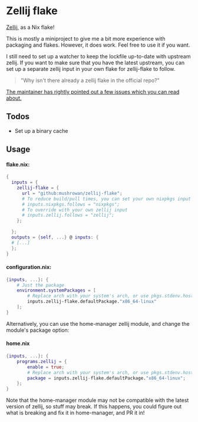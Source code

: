 # Zellij flake

[Zellij](https://github.com/zellij-org/zellij/), as a Nix flake!

This is mostly a miniproject to give me a bit more experience with packaging and
flakes. However, it does work. Feel free to use it if you want.

I still need to set up a watcher to keep the lockfile up-to-date with upstream
zellij. If you want to make sure that you have the latest upstream, you can set
up a separate zellij input in your own flake for zellij-flake to follow.

> "Why isn't there already a zellij flake in the official repo?"

[The maintainer has rightly pointed out a few issues which you can read about.](https://github.com/zellij-org/zellij/issues/2008)

## Todos

- Set up a binary cache

## Usage

#### flake.nix:

```nix
{
  inputs = {
    zellij-flake = {
      url = "github:mushrowan/zellij-flake";
      # To reduce build/pull times, you can set your own nixpkgs input
      # inputs.nixpkgs.follows = "nixpkgs";
      # To override with your own zellij input
      # inputs.zellij.follows = "zellij";
    };
    
  };
  outputs = {self, ...} @ inputs: {
  # [...]
  };
}
```

#### configuration.nix:

```nix
{inputs, ...}: {
    # Just the package
    environment.systemPackages = [
        # Replace arch with your system's arch, or use pkgs.stdenv.hostPlatform.system
        inputs.zellij-flake.defaultPackage."x86_64-linux"
    ];
}
```

Alternatively, you can use the home-manager zellij module, and change the
module's package option:

#### home.nix

```nix
{inputs, ...}: {
    programs.zellij = {
        enable = true;
        # Replace arch with your system's arch, or use pkgs.stdenv.hostPlatform.system
        package = inputs.zellij-flake.defaultPackage."x86_64-linux";
    };
}
```

Note that the home-manager module may not be compatible with the latest version
of zellij, so stuff may break. If this happens, you could figure out what is
breaking and fix it in home-manager, and PR it in!
